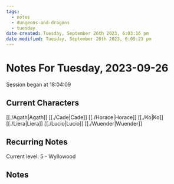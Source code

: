 ```yaml
---
tags:
  - notes
  - dungeons-and-dragons
  - tuesday
date created: Tuesday, September 26th 2023, 6:03:16 pm
date modified: Tuesday, September 26th 2023, 6:05:23 pm
---
```


# Notes For Tuesday, 2023-09-26
Session began at 18:04:09
## Current Characters
[[./Agath|Agath]]
[[./Cade|Cade]]
[[./Horace|Horace]]
[[./Ko|Ko]]
[[./Liera|Liera]]
[[./Lucio|Lucio]]
[[./Wuender|Wuender]]
## Recurring Notes
Current level: 5 - Wyllowood
## Notes
